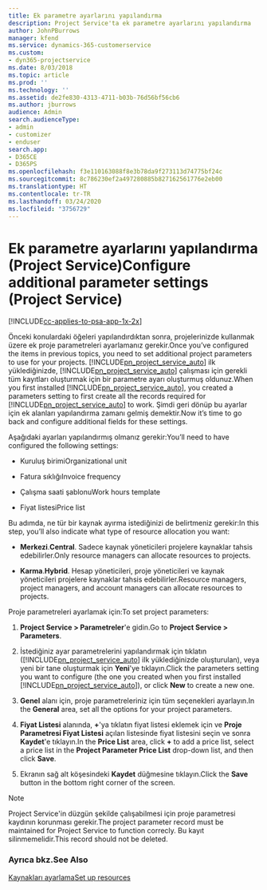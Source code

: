 ```yaml
---
title: Ek parametre ayarlarını yapılandırma
description: Project Service'ta ek parametre ayarlarını yapılandırma
author: JohnPBurrows
manager: kfend
ms.service: dynamics-365-customerservice
ms.custom:
- dyn365-projectservice
ms.date: 8/03/2018
ms.topic: article
ms.prod: ''
ms.technology: ''
ms.assetid: de2fe830-4313-4711-b03b-76d56bf56cb6
ms.author: jburrows
audience: Admin
search.audienceType:
- admin
- customizer
- enduser
search.app:
- D365CE
- D365PS
ms.openlocfilehash: f3e110163088f8e3b78da9f273113d74775bf24c
ms.sourcegitcommit: 8c786230ef2a497280885b827162561776e2eb00
ms.translationtype: HT
ms.contentlocale: tr-TR
ms.lasthandoff: 03/24/2020
ms.locfileid: "3756729"
---
```

# <a name="configure-additional-parameter-settings-project-service"></a><span data-ttu-id="e9928-103">Ek parametre ayarlarını yapılandırma (Project Service)</span><span class="sxs-lookup"><span data-stu-id="e9928-103">Configure additional parameter settings (Project Service)</span></span>

[!INCLUDE[cc-applies-to-psa-app-1x-2x](../includes/cc-applies-to-psa-app-1x-2x.md)]

<span data-ttu-id="e9928-104">Önceki konulardaki öğeleri yapılandırdıktan sonra, projelerinizde kullanmak üzere ek proje parametreleri ayarlamanız gerekir.</span><span class="sxs-lookup"><span data-stu-id="e9928-104">Once you’ve configured the items in previous topics, you need to set additional project parameters to use for your projects.</span></span> <span data-ttu-id="e9928-105">[!INCLUDE[pn_project_service_auto](../includes/pn-project-service-auto.md)] ilk yüklediğinizde, [!INCLUDE[pn_project_service_auto](../includes/pn-project-service-auto.md)] çalışması için gerekli tüm kayıtları oluşturmak için bir parametre ayarı oluşturmuş oldunuz.</span><span class="sxs-lookup"><span data-stu-id="e9928-105">When you first installed [!INCLUDE[pn_project_service_auto](../includes/pn-project-service-auto.md)], you created a parameters setting to first create all the records required for [!INCLUDE[pn_project_service_auto](../includes/pn-project-service-auto.md)] to work.</span></span> <span data-ttu-id="e9928-106">Şimdi geri dönüp bu ayarlar için ek alanları yapılandırma zamanı gelmiş demektir.</span><span class="sxs-lookup"><span data-stu-id="e9928-106">Now it’s time to go back and configure additional fields for these settings.</span></span>  
  
 <span data-ttu-id="e9928-107">Aşağıdaki ayarları yapılandırmış olmanız gerekir:</span><span class="sxs-lookup"><span data-stu-id="e9928-107">You’ll need to have configured the following settings:</span></span>  
  
-   <span data-ttu-id="e9928-108">Kuruluş birimi</span><span class="sxs-lookup"><span data-stu-id="e9928-108">Organizational unit</span></span>  
  
-   <span data-ttu-id="e9928-109">Fatura sıklığı</span><span class="sxs-lookup"><span data-stu-id="e9928-109">Invoice frequency</span></span>  
  
-   <span data-ttu-id="e9928-110">Çalışma saati şablonu</span><span class="sxs-lookup"><span data-stu-id="e9928-110">Work hours template</span></span>  
  
-   <span data-ttu-id="e9928-111">Fiyat listesi</span><span class="sxs-lookup"><span data-stu-id="e9928-111">Price list</span></span>  
 
<span data-ttu-id="e9928-112">Bu adımda, ne tür bir kaynak ayırma istediğinizi de belirtmeniz gerekir:</span><span class="sxs-lookup"><span data-stu-id="e9928-112">In this step, you’ll also indicate what type of resource allocation you want:</span></span>  
  
- <span data-ttu-id="e9928-113">**Merkezi**.</span><span class="sxs-lookup"><span data-stu-id="e9928-113">**Central**.</span></span> <span data-ttu-id="e9928-114">Sadece kaynak yöneticileri projelere kaynaklar tahsis edebilirler.</span><span class="sxs-lookup"><span data-stu-id="e9928-114">Only resource managers can allocate resources to projects.</span></span>  
  
- <span data-ttu-id="e9928-115">**Karma**.</span><span class="sxs-lookup"><span data-stu-id="e9928-115">**Hybrid**.</span></span> <span data-ttu-id="e9928-116">Hesap yöneticileri, proje yöneticileri ve kaynak yöneticileri projelere kaynaklar tahsis edebilirler.</span><span class="sxs-lookup"><span data-stu-id="e9928-116">Resource managers, project managers, and account managers can allocate resources to projects.</span></span>  
  
 
<span data-ttu-id="e9928-117">Proje parametreleri ayarlamak için:</span><span class="sxs-lookup"><span data-stu-id="e9928-117">To set project parameters:</span></span>  
  
1. <span data-ttu-id="e9928-118">**Project Service > Parametreler**'e gidin.</span><span class="sxs-lookup"><span data-stu-id="e9928-118">Go to **Project Service > Parameters**.</span></span>  
  
2. <span data-ttu-id="e9928-119">İstediğiniz ayar parametrelerini yapılandırmak için tıklatın ([!INCLUDE[pn_project_service_auto](../includes/pn-project-service-auto.md)] ilk yüklediğinizde oluşturulan), veya yeni bir tane oluşturmak için **Yeni**'ye tıklayın.</span><span class="sxs-lookup"><span data-stu-id="e9928-119">Click the parameters setting you want to configure (the one you created when you first installed [!INCLUDE[pn_project_service_auto](../includes/pn-project-service-auto.md)]), or click **New** to create a new one.</span></span>  
  
3. <span data-ttu-id="e9928-120">**Genel** alanı için, proje parametreleriniz için tüm seçenekleri ayarlayın.</span><span class="sxs-lookup"><span data-stu-id="e9928-120">In the **General** area, set all the options for your project parameters.</span></span>  
  
4. <span data-ttu-id="e9928-121">**Fiyat Listesi** alanında, **+**'ya tıklatın fiyat listesi eklemek için ve **Proje Parametresi Fiyat Listesi** açılan listesinde fiyat listesini seçin ve sonra **Kaydet**'e tıklayın.</span><span class="sxs-lookup"><span data-stu-id="e9928-121">In the **Price List** area, click **+** to add a price list, select a price list in the **Project Parameter Price List** drop-down list, and then click **Save**.</span></span>  
  
5. <span data-ttu-id="e9928-122">Ekranın sağ alt köşesindeki **Kaydet** düğmesine tıklayın.</span><span class="sxs-lookup"><span data-stu-id="e9928-122">Click the **Save** button in the bottom right corner of the screen.</span></span>  

> [!NOTE]
> <span data-ttu-id="e9928-123">Project Service'in düzgün şekilde çalışabilmesi için proje parametresi kaydının korunması gerekir.</span><span class="sxs-lookup"><span data-stu-id="e9928-123">The project parameter record must be maintained for Project Service to function correcly.</span></span> <span data-ttu-id="e9928-124">Bu kayıt silinmemelidir.</span><span class="sxs-lookup"><span data-stu-id="e9928-124">This record should not be deleted.</span></span>

### <a name="see-also"></a><span data-ttu-id="e9928-125">Ayrıca bkz.</span><span class="sxs-lookup"><span data-stu-id="e9928-125">See Also</span></span>  
 [<span data-ttu-id="e9928-126">Kaynakları ayarlama</span><span class="sxs-lookup"><span data-stu-id="e9928-126">Set up resources</span></span>](../project-service/set-up-resources.md)
